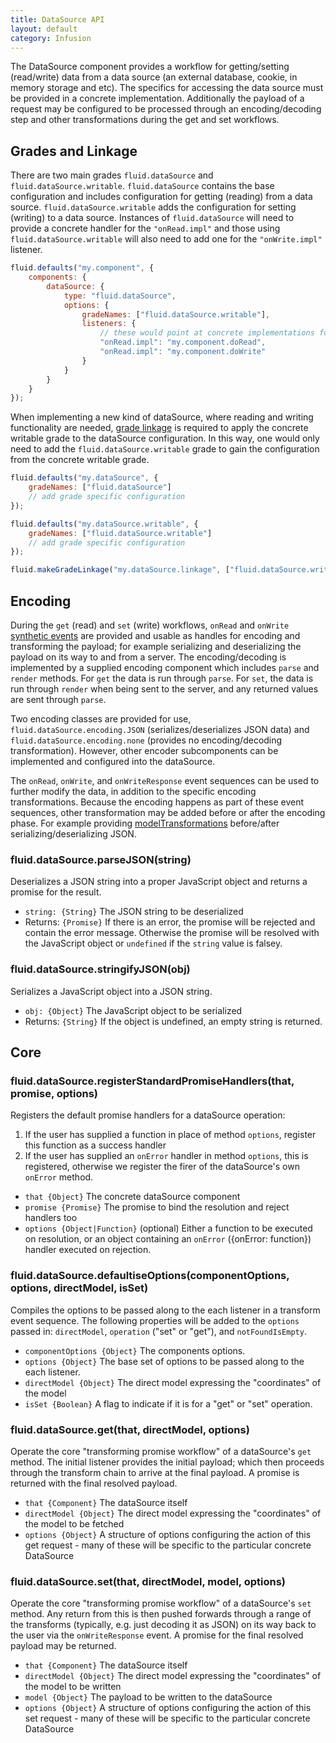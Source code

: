 ```yaml
---
title: DataSource API
layout: default
category: Infusion
---
```


The DataSource component provides a workflow for getting/setting (read/write) data from a data source (an external database, cookie, in memory storage and etc). The specifics for accessing the data source must be provided in a concrete implementation. Additionally the payload of a request may be configured to be processed through an encoding/decoding step and other transformations during the get and set workflows.

## Grades and Linkage

There are two main grades `fluid.dataSource` and `fluid.dataSource.writable`. `fluid.dataSource` contains the base configuration and includes configuration for getting (reading) from a data source. `fluid.dataSource.writable` adds the configuration for setting (writing) to a data source. Instances of `fluid.dataSource` will need to provide a concrete handler for the `"onRead.impl"` and those using `fluid.dataSource.writable` will also need to add one for the `"onWrite.impl"` listener.

```javascript
fluid.defaults("my.component", {
    components: {
        dataSource: {
            type: "fluid.dataSource",
            options: {
                gradeNames: ["fluid.dataSource.writable"],
                listeners: {
                    // these would point at concrete implementations for performing the read and write operations.
                    "onRead.impl": "my.component.doRead",
                    "onRead.impl": "my.component.doWrite"
                }
            }
        }
    }
});
```

When implementing a new kind of dataSource, where reading and writing functionality are needed, [grade linkage](IoCAPI.md#fluidmakegradelinkagelinkagename-inputnames-outputnames) is required to apply the concrete writable grade to the dataSource configuration. In this way, one would only need to add the `fluid.dataSource.writable` grade to gain the configuration from the concrete writable grade.

```javascript
fluid.defaults("my.dataSource", {
    gradeNames: ["fluid.dataSource"]
    // add grade specific configuration
});

fluid.defaults("my.dataSource.writable", {
    gradeNames: ["fluid.dataSource.writable"]
    // add grade specific configuration
});

fluid.makeGradeLinkage("my.dataSource.linkage", ["fluid.dataSource.writable", "my.dataSource"], "my.dataSource.writable");
```

## Encoding

During the `get` (read) and `set` (write) workflows, `onRead` and `onWrite` [synthetic events](PromisesAPI.md#fluidpromisefiretransformeventevent-payload-options) are provided and usable as handles for encoding and transforming the payload; for example serializing and deserializing the payload on its way to and from a server. The encoding/decoding is implemented by a supplied encoding component which includes `parse` and `render` methods. For `get` the data is run through `parse`. For `set`, the data is run through `render` when being sent to the server, and any returned values are sent through `parse`.

Two encoding classes are provided for use, `fluid.dataSource.encoding.JSON` (serializes/deserializes JSON data) and `fluid.dataSource.encoding.none` (provides no encoding/decoding transformation). However, other encoder subcomponents can be implemented and configured into the dataSource.

The `onRead`, `onWrite`, and `onWriteResponse` event sequences can be used to further modify the data, in addition to the specific encoding transformations. Because the encoding happens as part of these event sequences, other transformation may be added before or after the encoding phase. For example providing [modelTransformations](ModelTransformationAPI.md) before/after serializing/deserializing JSON.

### fluid.dataSource.parseJSON(string)

Deserializes a JSON string into a proper JavaScript object and returns a promise for the result.

* `string: {String}` The JSON string to be deserialized
* Returns: `{Promise}` If there is an error, the promise will be rejected and contain the error message. Otherwise the promise will be resolved with the JavaScript object or `undefined` if the `string` value is falsey.

### fluid.dataSource.stringifyJSON(obj)

Serializes a JavaScript object into a JSON string.

* `obj: {Object}` The JavaScript object to be serialized
* Returns: `{String}` If the object is undefined, an empty string is returned.

## Core

### fluid.dataSource.registerStandardPromiseHandlers(that, promise, options)

Registers the default promise handlers for a dataSource operation:

1. If the user has supplied a function in place of method `options`, register this function as a success handler
2. If the user has supplied an `onError` handler in method `options`, this is registered, otherwise we register the firer of the dataSource's own `onError` method.

* `that {Object}` The concrete dataSource component
* `promise {Promise}` The promise to bind the resolution and reject handlers too
* `options {Object|Function}` (optional) Either a function to be executed on resolution, or an object containing an `onError` ({onError: function}) handler executed on rejection.

### fluid.dataSource.defaultiseOptions(componentOptions, options, directModel, isSet)

Compiles the options to be passed along to the each listener in a transform event sequence. The following properties will be added to the `options` passed in: `directModel`, `operation` ("set" or "get"), and `notFoundIsEmpty`.

* `componentOptions {Object}` The components options.
* `options {Object}` The base set of options to be passed along to the each listener.
* `directModel {Object}` The direct model expressing the "coordinates" of the model
* `isSet {Boolean}` A flag to indicate if it is for a "get" or "set" operation.

### fluid.dataSource.get(that, directModel, options)

Operate the core "transforming promise workflow" of a dataSource's `get` method. The initial listener provides the initial payload; which then proceeds through the transform chain to arrive at the final payload. A promise is returned with the final resolved payload.

* `that {Component}` The dataSource itself
* `directModel {Object}` The direct model expressing the "coordinates" of the model to be fetched
* `options {Object}` A structure of options configuring the action of this get request - many of these will be specific to the particular concrete DataSource

### fluid.dataSource.set(that, directModel, model, options)

Operate the core "transforming promise workflow" of a dataSource's `set` method. Any return from this is then pushed forwards through a range of the transforms (typically, e.g. just decoding it as JSON) on its way back to the user via the `onWriteResponse` event. A promise for the final resolved payload may be returned.

* `that {Component}` The dataSource itself
* `directModel {Object}` The direct model expressing the "coordinates" of the model to be written
* `model {Object}` The payload to be written to the dataSource
* `options {Object}` A structure of options configuring the action of this set request - many of these will be specific to the particular concrete DataSource
